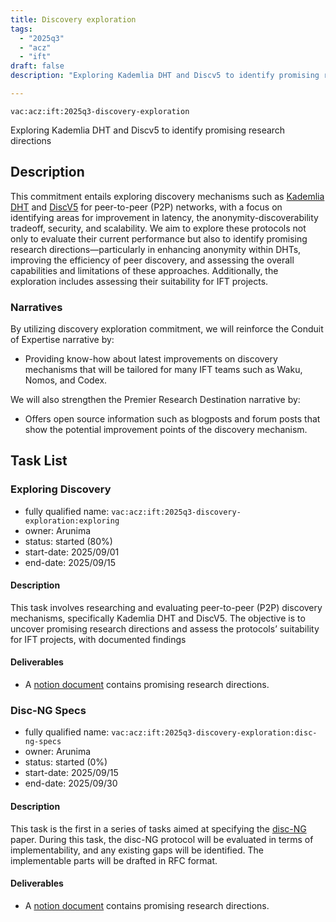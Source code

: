 ```yaml
---
title: Discovery exploration
tags:
  - "2025q3"
  - "acz"
  - "ift"
draft: false
description: "Exploring Kademlia DHT and Discv5 to identify promising research directions"

---
```

 
`vac:acz:ift:2025q3-discovery-exploration`

Exploring Kademlia DHT and Discv5 to identify promising research directions
## Description
This commitment entails exploring discovery mechanisms such as 
[Kademlia DHT](https://en.wikipedia.org/wiki/Kademlia) and [DiscV5](https://github.com/ethereum/devp2p/blob/master/discv5/discv5.md) 
for peer-to-peer (P2P) networks, with a focus on identifying areas for improvement in latency, 
the anonymity-discoverability tradeoff, security, and scalability. 
We aim to explore these protocols not only to evaluate their current performance 
but also to identify promising research directions—particularly in enhancing anonymity within DHTs, 
improving the efficiency of peer discovery, and assessing the overall capabilities and limitations of these approaches. 
Additionally, the exploration includes assessing their suitability for IFT projects. 

### Narratives

By utilizing discovery exploration commitment, 
we will reinforce the Conduit of Expertise narrative by:
* Providing know-how about latest improvements on discovery mechanisms 
that will be tailored for many IFT teams such as Waku, Nomos, and Codex. 

We will also strengthen the Premier Research Destination narrative by:
* Offers open source information such as blogposts and forum posts 
that show the potential improvement points of the discovery mechanism.

## Task List

### Exploring Discovery

* fully qualified name: `vac:acz:ift:2025q3-discovery-exploration:exploring`
* owner: Arunima
* status: started (80%)
* start-date: 2025/09/01
* end-date: 2025/09/15

#### Description

This task involves researching and evaluating peer-to-peer (P2P) discovery mechanisms, 
specifically Kademlia DHT and DiscV5. 
The objective is to uncover promising research directions and assess the protocols’ 
suitability for IFT projects, with documented findings

#### Deliverables

* A [notion document](https://www.notion.so/Improving-EGN-Discovery-protocol-DRAFT-2638f96fb65c8082a4dfe9f2aefaf8bc) contains promising research directions.

### Disc-NG Specs

* fully qualified name: `vac:acz:ift:2025q3-discovery-exploration:disc-ng-specs`
* owner: Arunima
* status: started (0%)
* start-date: 2025/09/15
* end-date: 2025/09/30

#### Description

This task is the first in a series of tasks aimed at specifying the [disc-NG](https://sonnino.com/papers/disc-ng.pdf) paper.
During this task, the disc-NG protocol will be evaluated in terms of implementability,
and any existing gaps will be identified. The implementable parts will be drafted in RFC format.

#### Deliverables

* A [notion document](https://www.notion.so/Improving-EGN-Discovery-protocol-DRAFT-2638f96fb65c8082a4dfe9f2aefaf8bc) contains promising research directions.
